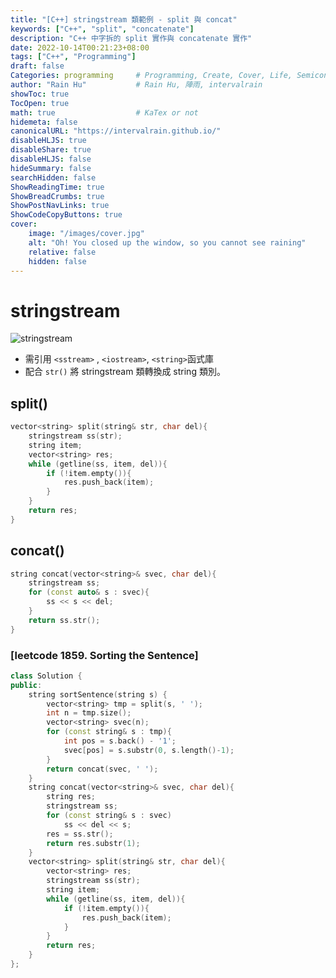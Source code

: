 ```yaml
---
title: "[C++] stringstream 類範例 - split 與 concat"
keywords: ["C++", "split", "concatenate"]
description: "C++ 中字拆的 split 實作與 concatenate 實作"
date: 2022-10-14T00:21:23+08:00
tags: ["C++", "Programming"]
draft: false
Categories: programming     # Programming, Create, Cover, Life, Semiconductor, Leetcode, Logic Design, Daily, OS, CS50, CA                
author: "Rain Hu"           # Rain Hu, 陣雨, intervalrain
showToc: true
TocOpen: true
math: true                  # KaTex or not
hidemeta: false
canonicalURL: "https://intervalrain.github.io/"
disableHLJS: true
disableShare: true
disableHLJS: false
hideSummary: false
searchHidden: false
ShowReadingTime: true
ShowBreadCrumbs: true
ShowPostNavLinks: true
ShowCodeCopyButtons: true
cover:
    image: "/images/cover.jpg"
    alt: "Oh! You closed up the window, so you cannot see raining"
    relative: false
    hidden: false
---
```

# stringstream
![stringstream](http://www.pconline.com.cn/pcedu/empolder/gj/c/0504/pic/08cppios01.gif)
+ 需引用 `<sstream>` , `<iostream>`, `<string>`函式庫
+ 配合 `str()` 將 stringstream 類轉換成 string 類別。
## split()
```C++
vector<string> split(string& str, char del){
    stringstream ss(str);
    string item;
    vector<string> res;
    while (getline(ss, item, del)){
        if (!item.empty()){
            res.push_back(item);
        }
    }
    return res;
}
```

## concat()
```C++
string concat(vector<string>& svec, char del){
    stringstream ss;
    for (const auto& s : svec){
        ss << s << del;
    }
    return ss.str();
}
```

### [leetcode 1859. Sorting the Sentence]
```C++
class Solution {
public:
    string sortSentence(string s) {
        vector<string> tmp = split(s, ' ');
        int n = tmp.size();
        vector<string> svec(n);
        for (const string& s : tmp){
            int pos = s.back() - '1';
            svec[pos] = s.substr(0, s.length()-1);
        }
        return concat(svec, ' ');
    }
    string concat(vector<string>& svec, char del){
        string res;
        stringstream ss;
        for (const string& s : svec)
            ss << del << s;
        res = ss.str();
        return res.substr(1);
    }
    vector<string> split(string& str, char del){
        vector<string> res;
        stringstream ss(str);
        string item;
        while (getline(ss, item, del)){
            if (!item.empty()){
                res.push_back(item);
            }
        }
        return res;
    }
};
```